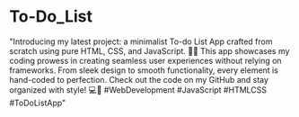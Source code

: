 # To-Do_List
"Introducing my latest project: a minimalist To-do List App crafted from scratch using pure HTML, CSS, and JavaScript. 📝🚀 This app showcases my coding prowess in creating seamless user experiences without relying on frameworks. From sleek design to smooth functionality, every element is hand-coded to perfection. Check out the code on my GitHub and stay organized with style! 💻🔗 #WebDevelopment #JavaScript #HTMLCSS #ToDoListApp"
